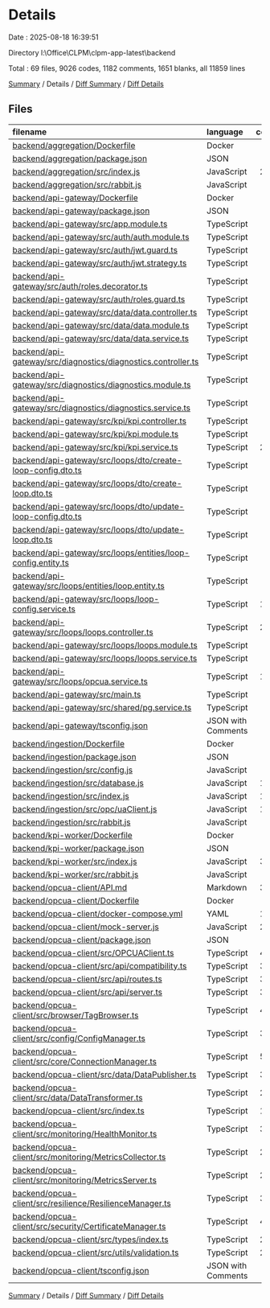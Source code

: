 # Details

Date : 2025-08-18 16:39:51

Directory l:\\Office\\CLPM\\clpm-app-latest\\backend

Total : 69 files,  9026 codes, 1182 comments, 1651 blanks, all 11859 lines

[Summary](results.md) / Details / [Diff Summary](diff.md) / [Diff Details](diff-details.md)

## Files
| filename | language | code | comment | blank | total |
| :--- | :--- | ---: | ---: | ---: | ---: |
| [backend/aggregation/Dockerfile](/backend/aggregation/Dockerfile) | Docker | 7 | 0 | 1 | 8 |
| [backend/aggregation/package.json](/backend/aggregation/package.json) | JSON | 16 | 0 | 1 | 17 |
| [backend/aggregation/src/index.js](/backend/aggregation/src/index.js) | JavaScript | 255 | 21 | 56 | 332 |
| [backend/aggregation/src/rabbit.js](/backend/aggregation/src/rabbit.js) | JavaScript | 11 | 1 | 4 | 16 |
| [backend/api-gateway/Dockerfile](/backend/api-gateway/Dockerfile) | Docker | 15 | 0 | 2 | 17 |
| [backend/api-gateway/package.json](/backend/api-gateway/package.json) | JSON | 49 | 0 | 1 | 50 |
| [backend/api-gateway/src/app.module.ts](/backend/api-gateway/src/app.module.ts) | TypeScript | 49 | 3 | 2 | 54 |
| [backend/api-gateway/src/auth/auth.module.ts](/backend/api-gateway/src/auth/auth.module.ts) | TypeScript | 9 | 0 | 2 | 11 |
| [backend/api-gateway/src/auth/jwt.guard.ts](/backend/api-gateway/src/auth/jwt.guard.ts) | TypeScript | 4 | 0 | 2 | 6 |
| [backend/api-gateway/src/auth/jwt.strategy.ts](/backend/api-gateway/src/auth/jwt.strategy.ts) | TypeScript | 35 | 1 | 4 | 40 |
| [backend/api-gateway/src/auth/roles.decorator.ts](/backend/api-gateway/src/auth/roles.decorator.ts) | TypeScript | 4 | 0 | 1 | 5 |
| [backend/api-gateway/src/auth/roles.guard.ts](/backend/api-gateway/src/auth/roles.guard.ts) | TypeScript | 17 | 0 | 3 | 20 |
| [backend/api-gateway/src/data/data.controller.ts](/backend/api-gateway/src/data/data.controller.ts) | TypeScript | 20 | 0 | 3 | 23 |
| [backend/api-gateway/src/data/data.module.ts](/backend/api-gateway/src/data/data.module.ts) | TypeScript | 9 | 0 | 2 | 11 |
| [backend/api-gateway/src/data/data.service.ts](/backend/api-gateway/src/data/data.service.ts) | TypeScript | 18 | 0 | 6 | 24 |
| [backend/api-gateway/src/diagnostics/diagnostics.controller.ts](/backend/api-gateway/src/diagnostics/diagnostics.controller.ts) | TypeScript | 29 | 0 | 4 | 33 |
| [backend/api-gateway/src/diagnostics/diagnostics.module.ts](/backend/api-gateway/src/diagnostics/diagnostics.module.ts) | TypeScript | 11 | 0 | 2 | 13 |
| [backend/api-gateway/src/diagnostics/diagnostics.service.ts](/backend/api-gateway/src/diagnostics/diagnostics.service.ts) | TypeScript | 12 | 0 | 3 | 15 |
| [backend/api-gateway/src/kpi/kpi.controller.ts](/backend/api-gateway/src/kpi/kpi.controller.ts) | TypeScript | 46 | 0 | 5 | 51 |
| [backend/api-gateway/src/kpi/kpi.module.ts](/backend/api-gateway/src/kpi/kpi.module.ts) | TypeScript | 9 | 0 | 2 | 11 |
| [backend/api-gateway/src/kpi/kpi.service.ts](/backend/api-gateway/src/kpi/kpi.service.ts) | TypeScript | 233 | 10 | 39 | 282 |
| [backend/api-gateway/src/loops/dto/create-loop-config.dto.ts](/backend/api-gateway/src/loops/dto/create-loop-config.dto.ts) | TypeScript | 20 | 0 | 3 | 23 |
| [backend/api-gateway/src/loops/dto/create-loop.dto.ts](/backend/api-gateway/src/loops/dto/create-loop.dto.ts) | TypeScript | 12 | 0 | 2 | 14 |
| [backend/api-gateway/src/loops/dto/update-loop-config.dto.ts](/backend/api-gateway/src/loops/dto/update-loop-config.dto.ts) | TypeScript | 3 | 0 | 1 | 4 |
| [backend/api-gateway/src/loops/dto/update-loop.dto.ts](/backend/api-gateway/src/loops/dto/update-loop.dto.ts) | TypeScript | 3 | 0 | 1 | 4 |
| [backend/api-gateway/src/loops/entities/loop-config.entity.ts](/backend/api-gateway/src/loops/entities/loop-config.entity.ts) | TypeScript | 26 | 4 | 7 | 37 |
| [backend/api-gateway/src/loops/entities/loop.entity.ts](/backend/api-gateway/src/loops/entities/loop.entity.ts) | TypeScript | 16 | 0 | 2 | 18 |
| [backend/api-gateway/src/loops/loop-config.service.ts](/backend/api-gateway/src/loops/loop-config.service.ts) | TypeScript | 115 | 9 | 22 | 146 |
| [backend/api-gateway/src/loops/loops.controller.ts](/backend/api-gateway/src/loops/loops.controller.ts) | TypeScript | 201 | 5 | 16 | 222 |
| [backend/api-gateway/src/loops/loops.module.ts](/backend/api-gateway/src/loops/loops.module.ts) | TypeScript | 19 | 0 | 2 | 21 |
| [backend/api-gateway/src/loops/loops.service.ts](/backend/api-gateway/src/loops/loops.service.ts) | TypeScript | 50 | 0 | 7 | 57 |
| [backend/api-gateway/src/loops/opcua.service.ts](/backend/api-gateway/src/loops/opcua.service.ts) | TypeScript | 155 | 6 | 23 | 184 |
| [backend/api-gateway/src/main.ts](/backend/api-gateway/src/main.ts) | TypeScript | 21 | 0 | 4 | 25 |
| [backend/api-gateway/src/shared/pg.service.ts](/backend/api-gateway/src/shared/pg.service.ts) | TypeScript | 9 | 0 | 2 | 11 |
| [backend/api-gateway/tsconfig.json](/backend/api-gateway/tsconfig.json) | JSON with Comments | 16 | 0 | 1 | 17 |
| [backend/ingestion/Dockerfile](/backend/ingestion/Dockerfile) | Docker | 7 | 0 | 1 | 8 |
| [backend/ingestion/package.json](/backend/ingestion/package.json) | JSON | 16 | 0 | 1 | 17 |
| [backend/ingestion/src/config.js](/backend/ingestion/src/config.js) | JavaScript | 6 | 0 | 1 | 7 |
| [backend/ingestion/src/database.js](/backend/ingestion/src/database.js) | JavaScript | 175 | 2 | 23 | 200 |
| [backend/ingestion/src/index.js](/backend/ingestion/src/index.js) | JavaScript | 122 | 14 | 22 | 158 |
| [backend/ingestion/src/opc/uaClient.js](/backend/ingestion/src/opc/uaClient.js) | JavaScript | 103 | 7 | 18 | 128 |
| [backend/ingestion/src/rabbit.js](/backend/ingestion/src/rabbit.js) | JavaScript | 10 | 0 | 2 | 12 |
| [backend/kpi-worker/Dockerfile](/backend/kpi-worker/Dockerfile) | Docker | 7 | 0 | 1 | 8 |
| [backend/kpi-worker/package.json](/backend/kpi-worker/package.json) | JSON | 16 | 0 | 1 | 17 |
| [backend/kpi-worker/src/index.js](/backend/kpi-worker/src/index.js) | JavaScript | 379 | 27 | 85 | 491 |
| [backend/kpi-worker/src/rabbit.js](/backend/kpi-worker/src/rabbit.js) | JavaScript | 11 | 1 | 4 | 16 |
| [backend/opcua-client/API.md](/backend/opcua-client/API.md) | Markdown | 361 | 0 | 73 | 434 |
| [backend/opcua-client/Dockerfile](/backend/opcua-client/Dockerfile) | Docker | 18 | 8 | 12 | 38 |
| [backend/opcua-client/docker-compose.yml](/backend/opcua-client/docker-compose.yml) | YAML | 130 | 14 | 20 | 164 |
| [backend/opcua-client/mock-server.js](/backend/opcua-client/mock-server.js) | JavaScript | 227 | 24 | 42 | 293 |
| [backend/opcua-client/package.json](/backend/opcua-client/package.json) | JSON | 69 | 0 | 1 | 70 |
| [backend/opcua-client/src/OPCUAClient.ts](/backend/opcua-client/src/OPCUAClient.ts) | TypeScript | 430 | 118 | 89 | 637 |
| [backend/opcua-client/src/api/compatibility.ts](/backend/opcua-client/src/api/compatibility.ts) | TypeScript | 380 | 35 | 53 | 468 |
| [backend/opcua-client/src/api/routes.ts](/backend/opcua-client/src/api/routes.ts) | TypeScript | 377 | 13 | 63 | 453 |
| [backend/opcua-client/src/api/server.ts](/backend/opcua-client/src/api/server.ts) | TypeScript | 303 | 52 | 40 | 395 |
| [backend/opcua-client/src/browser/TagBrowser.ts](/backend/opcua-client/src/browser/TagBrowser.ts) | TypeScript | 425 | 54 | 83 | 562 |
| [backend/opcua-client/src/config/ConfigManager.ts](/backend/opcua-client/src/config/ConfigManager.ts) | TypeScript | 304 | 76 | 62 | 442 |
| [backend/opcua-client/src/core/ConnectionManager.ts](/backend/opcua-client/src/core/ConnectionManager.ts) | TypeScript | 565 | 94 | 125 | 784 |
| [backend/opcua-client/src/data/DataPublisher.ts](/backend/opcua-client/src/data/DataPublisher.ts) | TypeScript | 389 | 69 | 81 | 539 |
| [backend/opcua-client/src/data/DataTransformer.ts](/backend/opcua-client/src/data/DataTransformer.ts) | TypeScript | 292 | 48 | 57 | 397 |
| [backend/opcua-client/src/index.ts](/backend/opcua-client/src/index.ts) | TypeScript | 176 | 31 | 41 | 248 |
| [backend/opcua-client/src/monitoring/HealthMonitor.ts](/backend/opcua-client/src/monitoring/HealthMonitor.ts) | TypeScript | 362 | 74 | 69 | 505 |
| [backend/opcua-client/src/monitoring/MetricsCollector.ts](/backend/opcua-client/src/monitoring/MetricsCollector.ts) | TypeScript | 256 | 90 | 70 | 416 |
| [backend/opcua-client/src/monitoring/MetricsServer.ts](/backend/opcua-client/src/monitoring/MetricsServer.ts) | TypeScript | 285 | 54 | 50 | 389 |
| [backend/opcua-client/src/resilience/ResilienceManager.ts](/backend/opcua-client/src/resilience/ResilienceManager.ts) | TypeScript | 378 | 90 | 80 | 548 |
| [backend/opcua-client/src/security/CertificateManager.ts](/backend/opcua-client/src/security/CertificateManager.ts) | TypeScript | 402 | 76 | 69 | 547 |
| [backend/opcua-client/src/types/index.ts](/backend/opcua-client/src/types/index.ts) | TypeScript | 227 | 13 | 26 | 266 |
| [backend/opcua-client/src/utils/validation.ts](/backend/opcua-client/src/utils/validation.ts) | TypeScript | 255 | 38 | 48 | 341 |
| [backend/opcua-client/tsconfig.json](/backend/opcua-client/tsconfig.json) | JSON with Comments | 39 | 0 | 0 | 39 |

[Summary](results.md) / Details / [Diff Summary](diff.md) / [Diff Details](diff-details.md)